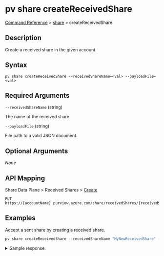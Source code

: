 # pv share createReceivedShare

[Command Reference](../../../README.md#command-reference) > [share](./main.md) >  createReceivedShare

## Description

Create a received share in the given account.

## Syntax

```
pv share createReceivedShare --receivedShareName=<val> --payloadFile=<val>
```

## Required Arguments

`--receivedShareName` (string)

The name of the received share.

`--payloadFile` (string)

File path to a valid JSON document.

## Optional Arguments

*None*

## API Mapping

Share Data Plane > Received Shares > [Create](https://docs.microsoft.com/en-us/rest/api/purview/sharedataplane/received-shares/create)
```
PUT https://{accountName}.purview.azure.com/share/receivedShares/{receivedShareName}
```

## Examples

Accept a sent share by creating a received share.

```powershell
pv share createReceivedShare --receivedShareName "MyNewReceivedShare" --payloadFile "/path/to/file.json"
```


<details><summary>Sample response.</summary>
<p>

```json
{
    "properties": {
        "sentShareLocation": "northeurope",
        "invitationId": "71d43cbe-5e44-40a5-b747-4140752fce62",
        "collection": {
            "referenceName": "pvdemo52dg4-pv",
            "type": "CollectionReference"
        }
    },
    "shareKind": "InPlace"
}
```
</p>
</details>
